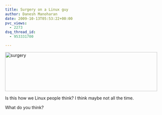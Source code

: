 ```yaml
---
title: Surgery on a Linux guy
author: Danesh Manoharan
date: 2009-10-13T05:53:22+00:00
pvc_views:
  - 2273
dsq_thread_id:
  - 953331700

---
```

[<img loading="lazy" class="alignnone size-medium wp-image-1783" title="surgery" src="/wp-content/uploads/2009/10/surgery-500x129.png" alt="surgery" width="500" height="129" srcset="/wp-content/uploads/2009/10/surgery-500x129.png 500w, /wp-content/uploads/2009/10/surgery.png 740w" sizes="(max-width: 500px) 100vw, 500px" />][1]

Is this how we Linux people think? I think maybe not all the time.

What do you think?

 [1]: /wp-content/uploads/2009/10/surgery.png